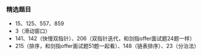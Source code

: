 ### 精选题目
- 15、125、557、859
- 3（滑动窗口）
- 141、142（快慢双指针）、206（双指针迭代，和剑指offer面试题24题一样）
- 215（排序，和剑指offer面试题51题一起看）、148（链表排序）、23（分治法）


